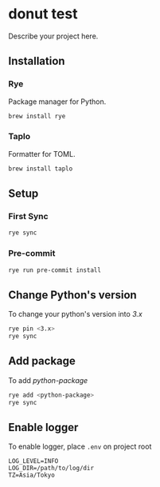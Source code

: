 # donut test

Describe your project here.

## Installation

### Rye

Package manager for Python.

```bash
brew install rye
```

### Taplo

Formatter for TOML.

```bash
brew install taplo
```

## Setup

### First Sync

```bash
rye sync
```

### Pre-commit

```bash
rye run pre-commit install
```

## Change Python's version

To change your python's version into *3.x*

```bash
rye pin <3.x>
rye sync
```

## Add package

To add *python-package*

```bash
rye add <python-package>
rye sync
```

## Enable logger

To enable logger, place `.env` on project root

```properties:.env
LOG_LEVEL=INFO
LOG_DIR=/path/to/log/dir
TZ=Asia/Tokyo
```
